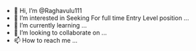 - 👋 Hi, I’m @Raghavulu111
- 👀 I’m interested in Seeking For full time Entry Level position ...
- 🌱 I’m currently learning ...
- 💞️ I’m looking to collaborate on ...
- 📫 How to reach me ...

<!---
Raghavulu111/Raghavulu111 is a ✨ special ✨ repository because its `README.md` (this file) appears on your GitHub profile.
You can click the Preview link to take a look at your changes.
--->
